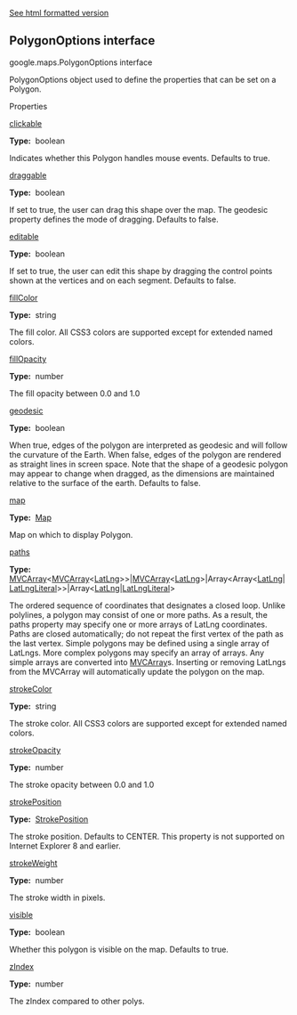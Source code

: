 [See html formatted version](https://huasofoundries.github.io/google-maps-documentation/PolygonOptions.html)


PolygonOptions interface
------------------------

google.maps.PolygonOptions interface

PolygonOptions object used to define the properties that can be set on a Polygon.

Properties

[clickable](#PolygonOptions.clickable)

**Type:**  boolean

Indicates whether this Polygon handles mouse events. Defaults to true.

[draggable](#PolygonOptions.draggable)

**Type:**  boolean

If set to true, the user can drag this shape over the map. The geodesic property defines the mode of dragging. Defaults to false.

[editable](#PolygonOptions.editable)

**Type:**  boolean

If set to true, the user can edit this shape by dragging the control points shown at the vertices and on each segment. Defaults to false.

[fillColor](#PolygonOptions.fillColor)

**Type:**  string

The fill color. All CSS3 colors are supported except for extended named colors.

[fillOpacity](#PolygonOptions.fillOpacity)

**Type:**  number

The fill opacity between 0.0 and 1.0

[geodesic](#PolygonOptions.geodesic)

**Type:**  boolean

When true, edges of the polygon are interpreted as geodesic and will follow the curvature of the Earth. When false, edges of the polygon are rendered as straight lines in screen space. Note that the shape of a geodesic polygon may appear to change when dragged, as the dimensions are maintained relative to the surface of the earth. Defaults to false.

[map](#PolygonOptions.map)

**Type:**  [Map](Map.md)

Map on which to display Polygon.

[paths](#PolygonOptions.paths)

**Type:**  [MVCArray](MVCArray.md)<[MVCArray](MVCArray.md)<[LatLng](LatLng.md)\>>|[MVCArray](MVCArray.md)<[LatLng](LatLng.md)\>|Array<Array<[LatLng](LatLng.md)|[LatLngLiteral](LatLngLiteral.md)\>>|Array<[LatLng](LatLng.md)|[LatLngLiteral](LatLngLiteral.md)\>

The ordered sequence of coordinates that designates a closed loop. Unlike polylines, a polygon may consist of one or more paths. As a result, the paths property may specify one or more arrays of LatLng coordinates. Paths are closed automatically; do not repeat the first vertex of the path as the last vertex. Simple polygons may be defined using a single array of LatLngs. More complex polygons may specify an array of arrays. Any simple arrays are converted into [MVCArray](#MVCArray)s. Inserting or removing LatLngs from the MVCArray will automatically update the polygon on the map.

[strokeColor](#PolygonOptions.strokeColor)

**Type:**  string

The stroke color. All CSS3 colors are supported except for extended named colors.

[strokeOpacity](#PolygonOptions.strokeOpacity)

**Type:**  number

The stroke opacity between 0.0 and 1.0

[strokePosition](#PolygonOptions.strokePosition)

**Type:**  [StrokePosition](StrokePosition.md)

The stroke position. Defaults to CENTER. This property is not supported on Internet Explorer 8 and earlier.

[strokeWeight](#PolygonOptions.strokeWeight)

**Type:**  number

The stroke width in pixels.

[visible](#PolygonOptions.visible)

**Type:**  boolean

Whether this polygon is visible on the map. Defaults to true.

[zIndex](#PolygonOptions.zIndex)

**Type:**  number

The zIndex compared to other polys.